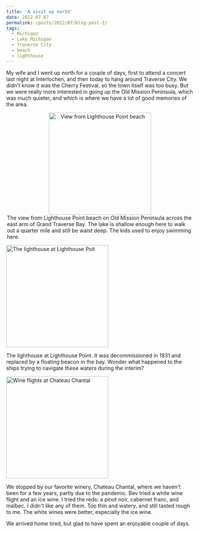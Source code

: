 ```yaml
---
title: 'A visit up north'
date: 2022-07-07
permalink: /posts/2022/07/blog-post-2/
tags:
  - Michigan
  - Lake Michigan
  - Traverse City
  - beach
  - lighthouse 
---
```


My wife and I went up north for a couple of days, first to attend a concert last night at Interlochen, and then today to hang around Traverse City. We didn't know it was the Cherry Festival, so the town itself was too busy. But we were really more interested in going up the Old Mission Peninsula, which was much quieter, and which is where we have a lot of good memories of the area.

<div style="text-align:center;width: 500px;margin: 0 auto">
  <img src="/images/2022-07-07LighthousePoint1.MP4" alt="View from Lighthouse Point beach" width="275">
  <div style="text-align: left;"
  <p>The view from Lighthouse Point beach on Old Mission Peninsula across the east arm of Grand Traverse Bay. The lake is shallow enough here to walk out a quarter mile and still be waist deep. The kids used to enjoy swimming here.</p>
 </div>
</div>
 
  <div>
  <img src="/images/2022-07-07LighthousePoint5.JPG" alt="The lighthouse at Lighthouse Poit" width="275">
  <p>The lighthouse at Lighthouse Point. It was decommissioned in 1931 and replaced by a floating beacon in the bay. Wonder what happened to the ships trying to navigate these waters during the interim?</p>
  </div>
  <div>
  <img src="/images/2022-07-07ChateauChantal1.JPG" alt="Wine flights at Chateau Chantal" width="275">
  <p>We stopped by our favorite winery, Chateau Chantal, where we haven't been for a few years, partly due to the pandemic. Bev tried a white wine flight and an ice wine. I tried the reds: a pinot noir, cabernet franc, and malbec. I didn't like any of them. Too thin and watery, and still tasted rough to me. The white wines were better, especially the ice wine.</p>
  </div>
  
We arrived home tired, but glad to have spent an enjoyable couple of days.
